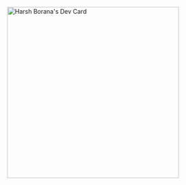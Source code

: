 <a href="https://app.daily.dev/harshborana_"><img src="https://api.daily.dev/devcards/24324aee3067468b8097b53d6cb0d959.png?r=yu1" width="400" alt="Harsh Borana's Dev Card"/></a>
